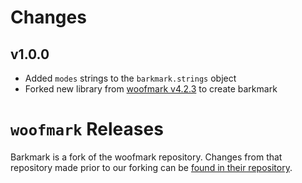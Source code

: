 # Changes

## v1.0.0

 * Added `modes` strings to the `barkmark.strings` object
 * Forked new library from [woofmark v4.2.3][1] to create barkmark

# `woofmark` Releases

Barkmark is a fork of the woofmark repository. Changes from that repository made prior to our forking can be [found in their repository][1].

 [1]: https://github.com/bevacqua/woofmark/blob/v4.2.3
 [2]: https://github.com/bevacqua/woofmark/blob/v4.2.3/changelog.markdown
